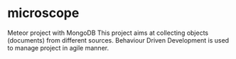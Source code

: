 microscope
==========

Meteor project with MongoDB
This project aims at collecting objects (documents) from different sources.
Behaviour Driven Development is used to manage project in agile manner.
